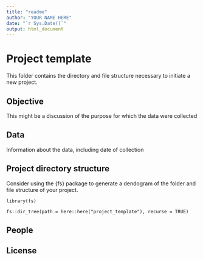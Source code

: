 ```yaml
---
title: "readme"
author: "YOUR NAME HERE"
date: "`r Sys.Date()`"
output: html_document
---
```




# Project template

This folder contains the directory and file structure necessary to initiate a new project.

## Objective

This might be a discussion of the purpose for which the data were collected

## Data

Information about the data, including date of collection


## Project directory structure

Consider using the {fs} package to generate a dendogram of the folder and file structure of your project.

```
library(fs)

fs::dir_tree(path = here::here("project_template"), recurse = TRUE)

```




## People

## License

